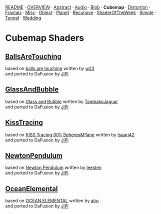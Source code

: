 
  <!--                                                             -->
  <!--           THIS IS AN AUTOMATICALLY GENERATED FILE           -->
  <!--                                                             -->
  <!--                  D O   N O T   E D I T ! ! !                -->
  <!--                                                             -->
  <!--  ALL CHANGES WILL BE OVERWRITTEN WITHOUT ANY FURTHER NOTICE -->
  <!--                                                             -->


[README](../README.md) · [OVERVIEW](../OVERVIEW.md) · [Abstract](../Abstract/README.md) · [Audio](../Audio/README.md) · [Blob](../Blob/README.md) · **Cubemap** · [Distortion](../Distortion/README.md) · [Fractals](../Fractals/README.md) · [Misc](../Misc/README.md) · [Object](../Object/README.md) · [Planet](../Planet/README.md) · [Recursive](../Recursive/README.md) · [ShaderOfTheWeek](../ShaderOfTheWeek/README.md) · [Simple](../Simple/README.md) · [Tunnel](../Tunnel/README.md) · [Wedding](../Wedding/README.md)

# Cubemap Shaders

## **[BallsAreTouching](BallsAreTouching.md)**
based on [balls are touching](https://www.shadertoy.com/view/MdlGWn) written by [w23](https://www.shadertoy.com/user/w23)<br />and ported to DaFusion by [JiPi](../../Site/Profiles/JiPi.md)

## **[GlassAndBubble](GlassAndBubble.md)**
based on [Glass and Bubble](https://www.shadertoy.com/view/XdVSRV) written by [TambakoJaguar](https://www.shadertoy.com/user/TambakoJaguar)<br />and ported to DaFusion by [JiPi](../../Site/Profiles/JiPi.md)

## **[KissTracing](KissTracing.md)**
based on [KISS Tracing 001: Spheres&Plane](https://www.shadertoy.com/view/sttXWX) written by [tsaari42](https://www.shadertoy.com/user/tsaari42)<br />and ported to DaFusion by [JiPi](../../Site/Profiles/JiPi.md)

## **[NewtonPendulum](NewtonPendulum.md)**
based on [Newton Pendulum](https://www.shadertoy.com/view/7sXyzX) written by [leesten](https://www.shadertoy.com/user/leesten)<br />and ported to DaFusion by [JiPi](../../Site/Profiles/JiPi.md)

## **[OceanElemental](OceanElemental.md)**
based on [OCEAN ELEMENTAL](https://www.shadertoy.com/view/NdS3zK) written by [alro](https://www.shadertoy.com/user/alro)<br />and ported to DaFusion by [JiPi](../../Site/Profiles/JiPi.md)

